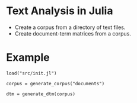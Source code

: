 # Text Analysis in Julia

* Create a corpus from a directory of text files.
* Create document-term matrices from a corpus.

# Example

    load("src/init.jl")
    
    corpus = generate_corpus("documents")
    
    dtm = generate_dtm(corpus)
